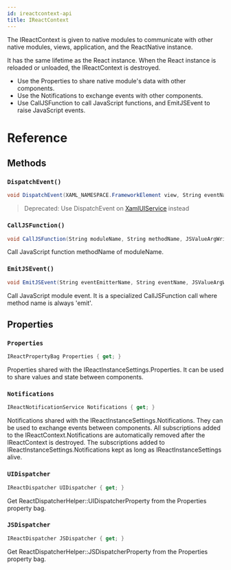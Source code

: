 ```yaml
---
id: ireactcontext-api
title: IReactContext
---
```


The IReactContext is given to native modules to communicate with other native modules, views, application, and the ReactNative instance.

It has the same lifetime as the React instance. When the React instance is reloaded or unloaded, the IReactContext is destroyed.

- Use the Properties to share native module's data with other components.
- Use the Notifications to exchange events with other components.
- Use CallJSFunction to call JavaScript functions, and EmitJSEvent to raise JavaScript events.

# Reference

## Methods

### `DispatchEvent()`

```csharp
void DispatchEvent(XAML_NAMESPACE.FrameworkElement view, String eventName, JSValueArgWriter eventDataArgWriter);
```

> Deprecated: Use DispatchEvent on [XamlUIService](XamlUIService-api-windows.md) instead

### `CallJSFunction()`

```csharp
void CallJSFunction(String moduleName, String methodName, JSValueArgWriter paramsArgWriter);
```

Call JavaScript function methodName of moduleName.

### `EmitJSEvent()`

```csharp
void EmitJSEvent(String eventEmitterName, String eventName, JSValueArgWriter paramsArgWriter);
```

Call JavaScript module event. It is a specialized CallJSFunction call where method name is always 'emit'.


## Properties

### `Properties`

```csharp
IReactPropertyBag Properties { get; }
```

Properties shared with the IReactInstanceSettings.Properties. It can be used to share values and state between components.

### `Notifications`

```csharp
IReactNotificationService Notifications { get; }
```

Notifications shared with the IReactInstanceSettings.Notifications. They can be used to exchange events between components.
All subscriptions added to the IReactContext.Notifications are automatically removed after the IReactContext is destroyed.
The subscriptions added to IReactInstanceSettings.Notifications kept as long as IReactInstanceSettings alive.

### `UIDispatcher`

```csharp
IReactDispatcher UIDispatcher { get; }
```

Get ReactDispatcherHelper::UIDispatcherProperty from the Properties property bag.

### `JSDispatcher`

```csharp
IReactDispatcher JSDispatcher { get; }
```

Get ReactDispatcherHelper::JSDispatcherProperty from the Properties property bag.


<!-- // Copyright (c) Microsoft Corporation.
// Licensed under the MIT License.

import "IJSValueWriter.idl";
import "IReactNotificationService.idl";
import "IReactPropertyBag.idl";

#include "NamespaceRedirect.h"

namespace Microsoft.ReactNative {

  // The IReactContext is given to native modules to communicate with
  // other native modules, views, application, and the ReactNative instance.
  // It has the same lifetime as the React instance. When the React instance is reloaded or unloaded,
  // the IReactContext is destroyed.
  // Use the Properties to share native module's data with other components.
  // Use the Notifications to exchange events with other components.
  // Use CallJSFunction to call JavaScript functions, and EmitJSEvent to raise JavaScript events.
  [webhosthidden]
  interface IReactContext {
    // Properties shared with the IReactInstanceSettings.Properties. It can be used to share values and state between components.
    IReactPropertyBag Properties { get; };

    // Notifications shared with the IReactInstanceSettings.Notifications. They can be used to exchange events between components.
    // All subscriptions added to the IReactContext.Notifications are automatically removed after the IReactContext is destroyed.
    // The subscriptions added to IReactInstanceSettings.Notifications kept as long as IReactInstanceSettings alive.
    IReactNotificationService Notifications { get; };

    // Get ReactDispatcherHelper::UIDispatcherProperty from the Properties property bag.
    IReactDispatcher UIDispatcher { get; };

    // Get ReactDispatcherHelper::JSDispatcherProperty from the Properties property bag.
    IReactDispatcher JSDispatcher { get; };

    // Deprecated: Use DispatchEvent on XamlUIService instead
    void DispatchEvent(XAML_NAMESPACE.FrameworkElement view, String eventName, JSValueArgWriter eventDataArgWriter);

    // Call JavaScript function methodName of moduleName.
    void CallJSFunction(String moduleName, String methodName, JSValueArgWriter paramsArgWriter);

    // Call JavaScript module event. It is a specialized CallJSFunction call where method name is always 'emit'.
    void EmitJSEvent(String eventEmitterName, String eventName, JSValueArgWriter paramsArgWriter);
  }
} // namespace Microsoft.ReactNative -->
